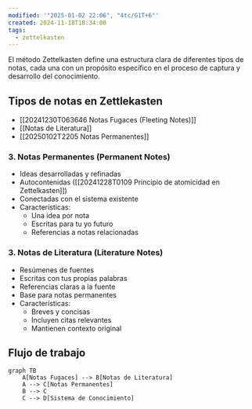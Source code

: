 ```yaml
---
modified: '"2025-01-02 22:06", "4tc/G1T+6"'
created: 2024-11-18T18:34:00
tags:
  - zettelkasten
---
```

El método Zettelkasten define una estructura clara de diferentes tipos de notas, cada una con un propósito específico en el proceso de captura y desarrollo del conocimiento.

## Tipos de notas en Zettlekasten

- [[20241230T063646 Notas Fugaces (Fleeting Notes)]]
- [[Notas de Literatura]]
- [[20250102T2205 Notas Permanentes]]

### 3. Notas Permanentes (Permanent Notes)
- Ideas desarrolladas y refinadas
- Autocontenidas ([[20241228T0109 Principio de atomicidad en Zettelkasten]])
- Conectadas con el sistema existente
- Características:
	- Una idea por nota
	- Escritas para tu yo futuro
	- Referencias a notas relacionadas
### 3. Notas de Literatura (Literature Notes)

- Resúmenes de fuentes
- Escritas con tus propias palabras
- Referencias claras a la fuente
- Base para notas permanentes
- Características:
	- Breves y concisas
	- Incluyen citas relevantes
	- Mantienen contexto original


## Flujo de trabajo

```mermaid
graph TB
    A[Notas Fugaces] --> B[Notas de Literatura]
    A --> C[Notas Permanentes]
    B --> C
    C --> D[Sistema de Conocimiento]
```
